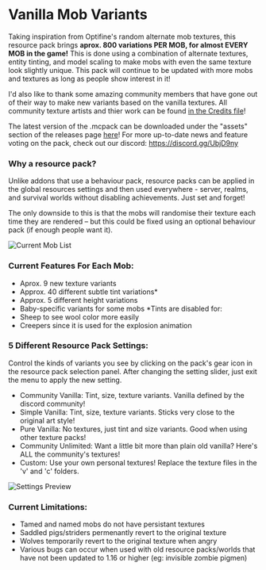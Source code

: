 # Vanilla Mob Variants

Taking inspiration from Optifine's random alternate mob textures, this resource pack brings **aprox. 800 variations PER MOB, for almost EVERY MOB in the game!** This is done using a combination of alternate textures, entity tinting, and model scaling to make mobs with even the same texture look slightly unique. This pack will continue to be updated with more mobs and textures as long as people show interest in it!

I'd also like to thank some amazing community members that have gone out of their way to make new variants based on the vanilla textures. All community texture artists and thier work can be found [in the Credits file](Credits.md)!

The latest version of the .mcpack can be downloaded under the "assets" section of the releases page [here](https://github.com/xanthousm/Vanilla-Mob-Variants/releases/latest)! For more up-to-date news and feature voting on the pack, check out our discord: https://discord.gg/UbjD9ny

### Why a resource pack?
Unlike addons that use a behaviour pack, resource packs can be applied in the global resources settings and then used everywhere - server, realms, and survival worlds without disabling achievements. Just set and forget!

The only downside to this is that the mobs will randomise their texture each time they are rendered – but this could be fixed using an optional behaviour pack (if enough people want it).

![Current Mob List](https://github.com/xanthousm/Vanilla-Mob-Variants/blob/master/media/full_list_v2.png)

### Current Features For Each Mob: 
- Aprox. 9 new texture variants
- Approx. 40 different subtle tint variations*
- Approx. 5 different height variations
- Baby-specific variants for some mobs
*Tints are disabled for:
- Sheep to see wool color more easily
- Creepers since it is used for the explosion animation

### 5 Different Resource Pack Settings:
Control the kinds of variants you see by clicking on the pack's gear icon in the resource pack selection panel. After changing the setting slider, just exit the menu to apply the new setting.
- Community Vanilla: Tint, size, texture variants. Vanilla defined by the discord community!
- Simple Vanilla: Tint, size, texture variants. Sticks very close to the original art style!
- Pure Vanilla: No textures, just tint and size variants. Good when using other texture packs!
- Community Unlimited: Want a little bit more than plain old vanilla? Here's ALL the community's textures!
- Custom: Use your own personal textures! Replace the texture files in the 'v' and 'c' folders.

![Settings Preview](https://github.com/xanthousm/Vanilla-Mob-Variants/blob/master/media/options_preview.png)

### Current Limitations: 
- Tamed and named mobs do not have persistant textures
- Saddled pigs/striders permenantly revert to the original texture
- Wolves temporarily revert to the original texture when angry
- Various bugs can occur when used with old resource packs/worlds that have not been updated to 1.16 or higher (eg: invisible zombie pigmen)
